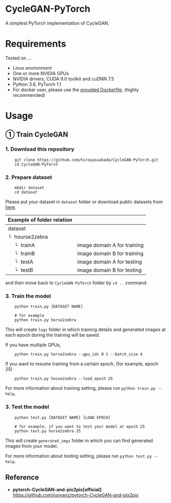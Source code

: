 # CycleGAN-PyTorch

A simplest PyTorch implementation of CycleGAN. 


# Requirements

Tested on ...

- Linux environment
- One or more NVIDIA GPUs
- NVIDIA drivers, CUDA 9.0 toolkit and cuDNN 7.5
- Python 3.6, PyTorch 1.1
- For docker user, please use the [provided Dockerfile](https://github.com/hiroyasuakada/CycleGAN-PyTorch/blob/main/docker_ITC/dockerfile). (highly recommended)

# Usage
## ① Train CycleGAN

### 1. Download this repository

        git clone https://github.com/hiroyasuakada/CycleGAN-PyTorch.git
        cd CycleGAN-PyTorch

### 2. Prepare dataset

        mkdir dataset
        cd dataset

Please put your dataset in `dataset` folder or download public datasets from [here](https://people.eecs.berkeley.edu/~taesung_park/CycleGAN/datasets/).

| Example of folder relation | &nbsp;
| :--- | :----------
| dataset
| &boxur;&nbsp; hourse2zebra
| &ensp;&ensp; &boxur;&nbsp;  trainA | image domain A for training
| &ensp;&ensp; &boxur;&nbsp;  trainB | image domain B for training
| &ensp;&ensp; &boxur;&nbsp;  testA | image domain A for testing
| &ensp;&ensp; &boxur;&nbsp;  testB | image domain B for testing

and then move back to `CycleGAN-PyTorch` folder by `cd ..` command.


### 3. Train the model

        python train.py [DATASET NAME]
        
        # for example
        python train.py horse2zebra
        
This will create `logs` folder in which training details and generated images at each epoch during the training will be saved. 
        
If you have multiple GPUs, 

        python train.py horse2zebra --gpu_ids 0 1 --batch_size 4 

If you want to resume training from a certain epoch, (for example, epoch 25)

        python train.py house2zebra --load_epoch 25
        
For more information about training setting, please run `python train.py --help`.



### 3. Test the model

        python test.py [DATASET NAME] [LOAD EPOCH]
        
        # for example, if you want to test your model at epoch 25
        python test.py horse2zebra 25
        
This will create `generated_imgs` folder in which you can find generated images from your model.

For more information about testing setting, please run `python test.py --help`.
        
## Reference

- **pytorch-CycleGAN-and-pix2pix[official]**: https://github.com/junyanz/pytorch-CycleGAN-and-pix2pix
